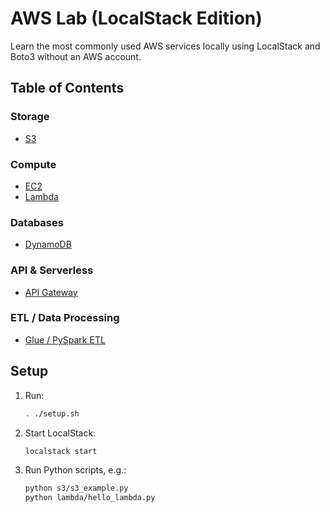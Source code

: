 # AWS Lab (LocalStack Edition)

Learn the most commonly used AWS services locally using LocalStack and Boto3 without an AWS account.

## Table of Contents

### Storage
- [S3](./s3/README.md)

### Compute
- [EC2](./ec2/README.md)
- [Lambda](./lambda/README.md)

### Databases
- [DynamoDB](./dynamodb/README.md)

### API & Serverless
- [API Gateway](./apigateway/README.md)

### ETL / Data Processing
- [Glue / PySpark ETL](./glue_etl/README.md)

## Setup

1. Run:
    ```bash
    . ./setup.sh
    ```
2. Start LocalStack:
    ```bash
    localstack start
    ```
3. Run Python scripts, e.g.:
    ```bash
    python s3/s3_example.py
    python lambda/hello_lambda.py
    ```
